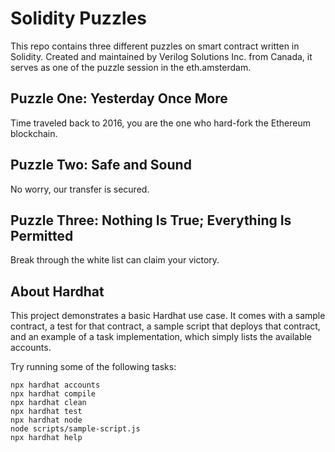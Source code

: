 # Solidity Puzzles
This repo contains three different puzzles on smart contract written in Solidity. Created and maintained by Verilog Solutions Inc. from Canada, it serves as one of the puzzle session in the eth.amsterdam.

## Puzzle One: Yesterday Once More
Time traveled back to 2016, you are the one who hard-fork the Ethereum blockchain.

## Puzzle Two: Safe and Sound
No worry, our transfer is secured.

## Puzzle Three: Nothing Is True; Everything Is Permitted
Break through the white list can claim your victory.

## About Hardhat
This project demonstrates a basic Hardhat use case. It comes with a sample contract, a test for that contract, a sample script that deploys that contract, and an example of a task implementation, which simply lists the available accounts.

Try running some of the following tasks:

```shell
npx hardhat accounts
npx hardhat compile
npx hardhat clean
npx hardhat test
npx hardhat node
node scripts/sample-script.js
npx hardhat help
```
